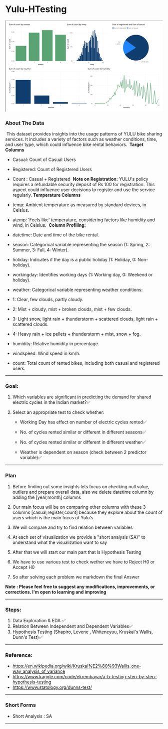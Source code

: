 # Yulu-HTesting
![Yulu BI Image](./Yulu_BI.png)

### About The Data
​
This dataset provides insights into the usage patterns of YULU bike sharing services. It includes a variety of factors such as weather conditions, time, and user type, which could influence bike rental behaviors.
​
**Target Columns**
​
 - Casual: Count of Casual Users 
 - Registered: Count of Registered Users
 - Count : Casual + Registered
​
**Note on Registration:** YULU's policy requires a refundable security deposit of Rs 100 for registration. This aspect could influence user decisions to register and use the service regularly.
​
**Temperature Columns**
​
  - temp: Ambient temperature as measured by standard devices, in Celsius.
  - atemp: 'Feels like' temperature, considering factors like humidity and wind, in Celsius.
​
**Column Profiling:**
​
 - datetime: Date and time of the bike rental.
​
 - season: Categorical variable representing the season (1: Spring, 2: Summer, 3: Fall, 4: Winter).
​
 - holiday: Indicates if the day is a public holiday (1: Holiday, 0: Non-holiday).
​
 - workingday: Identifies working days (1: Working day, 0: Weekend or holiday).
​
 - weather: Categorical variable representing weather conditions:
  - 1: Clear, few clouds, partly cloudy.
  - 2: Mist + cloudy, mist + broken clouds, mist + few clouds.
  - 3: Light snow, light rain + thunderstorm + scattered clouds, light rain + scattered clouds.
  - 4: Heavy rain + ice pellets + thunderstorm + mist, snow + fog.
  
 - humidity: Relative humidity in percentage.
​
 - windspeed: Wind speed in km/h.
​
 - count: Total count of rented bikes, including both casual and registered users.
****

### Goal:
1. Which variables are significant in predicting the demand for shared electric cycles in the Indian market?✅
2. Select an appropriate test to check whether:
    
    - Working Day has effect on number of electric cycles rented✅

    - No. of cycles rented similar or different in different seasons✅

    - No. of cycles rented similar or different in different weather✅

    - Weather is dependent on season (check between 2 predictor variable)✅
****

### Plan
1. Before finding out some insights lets focus on checking null value, outliers and prepare overall data, also we delete datetime column by adding the [year,month] columns

2. Our main focus will be on comparing other columns with these 3 columns [casual,register,count] because they explore about the count of users which is the main focus of Yulu's 
3. We will compare and try to find relation between variables
4. At each set of visualization we provide a "short analysis (SA)" to understand what the visualization want to say
5. After that we will start our main part that is Hypothesis Testing
6. We have to use various test to check wether we have to Reject H0 or Accept H0
7. So after solving each problem we markdown the final Answer

**Note : Please feel free to suggest any modifications, improvements, or corrections. I'm open to learning and improving** 
****

### Steps:
1. Data Exploration & EDA ✅
2. Relation Between Independent and Dependent Variables✅
3. Hypothesis Testing (Shapiro, Levene , Whiteneyuu, Kruskal's Wallis, Dunn's Test)✅
****

### Reference:
   - https://en.wikipedia.org/wiki/Kruskal%E2%80%93Wallis_one-way_analysis_of_variance
   - https://www.kaggle.com/code/ekrembayar/a-b-testing-step-by-step-hypothesis-testing
   - https://www.statology.org/dunns-test/
   ****

### Short Forms
 - Short Analysis : SA
 ****

